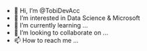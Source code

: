 - 👋 Hi, I’m @TobiDevAcc
- 👀 I’m interested in Data Science & Microsoft
- 🌱 I’m currently learning ...
- 💞️ I’m looking to collaborate on ...
- 📫 How to reach me ...

<!---
TobiDevAcc/TobiDevAcc is a ✨ special ✨ repository because its `README.md` (this file) appears on your GitHub profile.
You can click the Preview link to take a look at your changes.
--->
